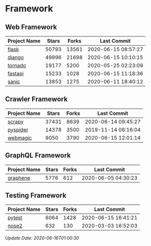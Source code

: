 # Framework

## Web Framework

| Project Name | Stars | Forks | Last Commit |
| ------------ | ----- | ----- | ----------- |
| [flask](https://github.com/pallets/flask) | 50793 | 13561 | 2020-06-15 08:57:27 |
| [django](https://github.com/django/django) | 49996 | 21698 | 2020-06-15 10:10:15 |
| [tornado](https://github.com/tornadoweb/tornado) | 19177 | 5200 | 2020-05-25 02:23:09 |
| [fastapi](https://github.com/tiangolo/fastapi) | 15233 | 1028 | 2020-06-15 11:18:36 |
| [sanic](https://github.com/huge-success/sanic) | 13853 | 1275 | 2020-06-11 18:40:12 |

## Crawler Framework

| Project Name | Stars | Forks | Last Commit |
| ------------ | ----- | ----- | ----------- |
| [scrapy](https://github.com/scrapy/scrapy) | 37431 | 8639 | 2020-06-14 09:45:27 |
| [pyspider](https://github.com/binux/pyspider) | 14378 | 3500 | 2019-11-14 06:16:04 |
| [webmagic](https://github.com/code4craft/webmagic) | 9050 | 3790 | 2020-06-15 12:01:14 |

## GraphQL Framework

| Project Name | Stars | Forks | Last Commit |
| ------------ | ----- | ----- | ----------- |
| [graphene](https://github.com/graphql-python/graphene) | 5776 | 612 | 2020-06-05 04:30:23 |

## Testing Framework

| Project Name | Stars | Forks | Last Commit |
| ------------ | ----- | ----- | ----------- |
| [pytest](https://github.com/pytest-dev/pytest) | 6064 | 1428 | 2020-06-15 16:41:21 |
| [nose2](https://github.com/nose-devs/nose2) | 632 | 130 | 2020-03-03 16:52:03 |

*Update Date: 2020-06-16T01:00:30*